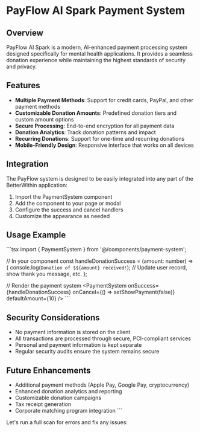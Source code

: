 # PayFlow AI Spark Payment System

## Overview

PayFlow AI Spark is a modern, AI-enhanced payment processing system designed specifically for mental health applications. It provides a seamless donation experience while maintaining the highest standards of security and privacy.

## Features

- **Multiple Payment Methods**: Support for credit cards, PayPal, and other payment methods
- **Customizable Donation Amounts**: Predefined donation tiers and custom amount options
- **Secure Processing**: End-to-end encryption for all payment data
- **Donation Analytics**: Track donation patterns and impact
- **Recurring Donations**: Support for one-time and recurring donations
- **Mobile-Friendly Design**: Responsive interface that works on all devices

## Integration

The PayFlow system is designed to be easily integrated into any part of the BetterWithin application:

1. Import the PaymentSystem component
2. Add the component to your page or modal
3. Configure the success and cancel handlers
4. Customize the appearance as needed

## Usage Example

\`\`\`tsx
import { PaymentSystem } from '@/components/payment-system';

// In your component
const handleDonationSuccess = (amount: number) => {
  console.log(`Donation of $${amount} received!`);
  // Update user record, show thank you message, etc.
};

// Render the payment system
<PaymentSystem 
  onSuccess={handleDonationSuccess}
  onCancel={() => setShowPayment(false)}
  defaultAmount={10}
/>
\`\`\`

## Security Considerations

- No payment information is stored on the client
- All transactions are processed through secure, PCI-compliant services
- Personal and payment information is kept separate
- Regular security audits ensure the system remains secure

## Future Enhancements

- Additional payment methods (Apple Pay, Google Pay, cryptocurrency)
- Enhanced donation analytics and reporting
- Customizable donation campaigns
- Tax receipt generation
- Corporate matching program integration
\`\`\`

Let's run a full scan for errors and fix any issues:
